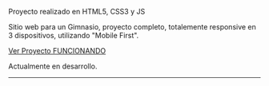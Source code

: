 Proyecto realizado en HTML5, CSS3 y JS 

Sitio web para un Gimnasio, proyecto completo, totalemente responsive en 3 dispositivos, utilizando "Mobile First".

[Ver Proyecto FUNCIONANDO](https://agusvigno.github.io/gimnasio)

Actualmente en desarrollo.
* ** *** **** ***** **** *** ** * 
